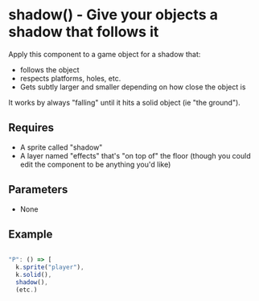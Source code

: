 # shadow() - Give your objects a shadow that follows it

Apply this component to a game object for a shadow that:

* follows the object
* respects platforms, holes, etc.
* Gets subtly larger and smaller depending on how close the object is

It works by always "falling" until it hits a solid object (ie "the ground").

## Requires

* A sprite called "shadow"
* A layer named "effects" that's "on top of" the floor (though you could edit the component to be anything you'd like)

## Parameters

* None

## Example

```.js

"P": () => [
  k.sprite("player"),
  k.solid(),
  shadow(),
  (etc.)
  
```
